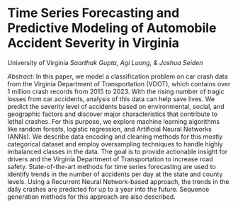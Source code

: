 # Time Series Forecasting and Predictive Modeling of Automobile Accident Severity in Virginia

University of Virginia
*Saarthak Gupta, Agi Luong, & Joshua Seiden*

*Abstract*: In this paper, we model a classification problem on car crash data from the Virginia Department of Transportation (VDOT), which contains over 1 million crash records from 2015 to 2023. With the rising number of tragic losses from car accidents, analysis of this data can help save lives. We predict the severity level of accidents based on environmental, social, and geographic factors and discover major characteristics that contribute to lethal crashes. For this purpose, we explore machine learning algorithms like random forests, logistic regression, and Artificial Neural Networks (ANNs). We describe data encoding and cleaning methods for this mostly categorical dataset and employ oversampling techniques to handle highly imbalanced classes in the data. The goal is to provide actionable insight for drivers and the Virginia Department of Transportation to increase road safety. State-of-the-art methods for time series forecasting are used to identify trends in the number of accidents per day at the state and county levels. Using a Recurrent Neural Network-based approach, the trends in the daily crashes are predicted for up to a year into the future. Sequence generation methods for this approach are also described.
